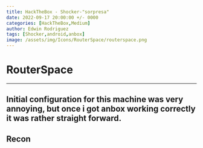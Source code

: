 ```yaml
---
title: HackTheBox - Shocker-"sorpresa"
date: 2022-09-17 20:00:00 +/- 0000
categories: [HackTheBox,Medium]
author: Edwin Rodriguez
tags: [Shocker,android,anbox]
image: /assets/img/Icons/RouterSpace/routerspace.png
---
```


# RouterSpace
---
Initial configuration for this machine was very annoying, but once i got anbox working correctly it was rather straight forward. 
---
## Recon
